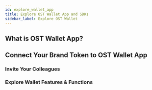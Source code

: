 ```yaml
---
id: explore_wallet_app
title: Explore OST Wallet App and SDKs
sidebar_label: Explore OST Wallet
---
```


## What is OST Wallet App?

## Connect Your Brand Token to OST Wallet App

### Invite Your Colleagues

### Explore Wallet Features & Functions